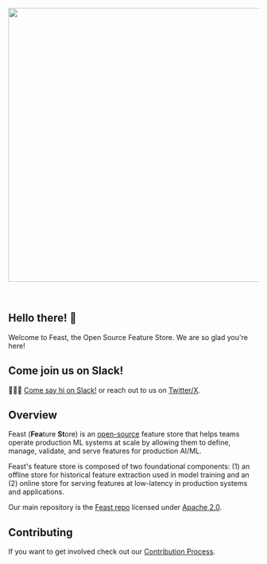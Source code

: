 <p align="center">
    <a href="https://feast.dev/">
      <img src="docs/assets/feast_logo.png" width="550">
    </a>
</p>
<br />

## Hello there! 👋

Welcome to Feast, the Open Source Feature Store. We are so glad you're here! 

## Come join us on Slack!
👋👋👋 [Come say hi on Slack!](https://join.slack.com/t/feastopensource/signup) or reach out to us on [Twitter/X](https://twitter.com/feast_dev).

## Overview

Feast (**Fea**ture **St**ore) is an [open-source](https://github.com/feast-dev/feast) feature store that helps teams 
operate production ML systems at scale by allowing them to define, manage, validate, and serve features for production 
AI/ML.

Feast's feature store is composed of two foundational components: (1) an offline store 
for historical feature extraction used in model training and an (2) online store
for serving features at low-latency in production systems and applications.

Our main repository is the [Feast repo](https://github.com/feast-dev/feast) licensed under [Apache 2.0](https://github.com/feast-dev/feast?tab=Apache-2.0-1-ov-file#readme).

## Contributing

If you want to get involved check out our [Contribution Process](https://github.com/feast-dev/feast/blob/master/docs/project/contributing.md). 
